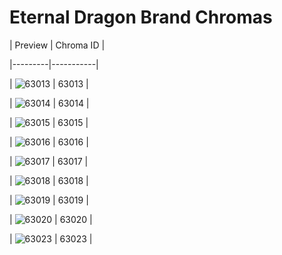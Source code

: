 # Eternal Dragon Brand Chromas


| Preview | Chroma ID |

|---------|-----------|

| ![63013](https://raw.communitydragon.org/latest/plugins/rcp-be-lol-game-data/global/default/v1/champion-chroma-images/63/63013.png) | 63013 |

| ![63014](https://raw.communitydragon.org/latest/plugins/rcp-be-lol-game-data/global/default/v1/champion-chroma-images/63/63014.png) | 63014 |

| ![63015](https://raw.communitydragon.org/latest/plugins/rcp-be-lol-game-data/global/default/v1/champion-chroma-images/63/63015.png) | 63015 |

| ![63016](https://raw.communitydragon.org/latest/plugins/rcp-be-lol-game-data/global/default/v1/champion-chroma-images/63/63016.png) | 63016 |

| ![63017](https://raw.communitydragon.org/latest/plugins/rcp-be-lol-game-data/global/default/v1/champion-chroma-images/63/63017.png) | 63017 |

| ![63018](https://raw.communitydragon.org/latest/plugins/rcp-be-lol-game-data/global/default/v1/champion-chroma-images/63/63018.png) | 63018 |

| ![63019](https://raw.communitydragon.org/latest/plugins/rcp-be-lol-game-data/global/default/v1/champion-chroma-images/63/63019.png) | 63019 |

| ![63020](https://raw.communitydragon.org/latest/plugins/rcp-be-lol-game-data/global/default/v1/champion-chroma-images/63/63020.png) | 63020 |

| ![63023](https://raw.communitydragon.org/latest/plugins/rcp-be-lol-game-data/global/default/v1/champion-chroma-images/63/63023.png) | 63023 |